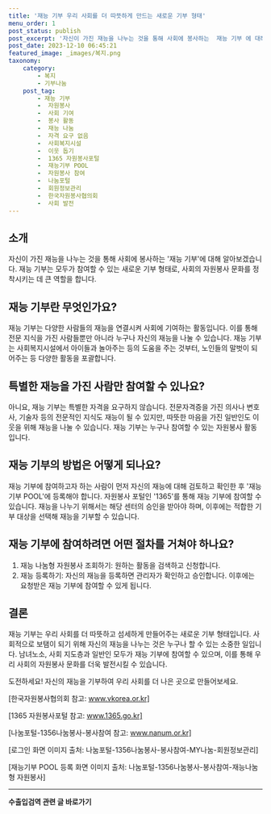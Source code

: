 ```yaml
---
title: '재능 기부 우리 사회를 더 따뜻하게 만드는 새로운 기부 형태'
menu_order: 1
post_status: publish
post_excerpt: '자신이 가진 재능을 나누는 것을 통해 사회에 봉사하는  재능 기부 에 대해 알아보겠습니다. 재능 기부는 모두가 참여할 수 있는 새로운 기부 형태로, 사회의 자원봉사 문화를 정착시키는 데 큰 역할을 합니다.'
post_date: 2023-12-10 06:45:21
featured_image: _images/복지.png
taxonomy:
    category:
        - 복지
        - 기부나눔
    post_tag:
        - 재능 기부
        -  자원봉사
        -  사회 기여
        -  봉사 활동
        -  재능 나눔
        -  자격 요구 없음
        -  사회복지시설
        -  이웃 돕기
        -  1365 자원봉사포털
        -  재능기부 POOL
        -  자원봉사 참여
        -  나눔포털
        -  회원정보관리
        -  한국자원봉사협의회
        -  사회 발전
---
```



## 소개
자신이 가진 재능을 나누는 것을 통해 사회에 봉사하는 '재능 기부'에 대해 알아보겠습니다. 재능 기부는 모두가 참여할 수 있는 새로운 기부 형태로, 사회의 자원봉사 문화를 정착시키는 데 큰 역할을 합니다.

## 재능 기부란 무엇인가요?
재능 기부는 다양한 사람들의 재능을 연결시켜 사회에 기여하는 활동입니다. 이를 통해 전문 지식을 가진 사람들뿐만 아니라 누구나 자신의 재능을 나눌 수 있습니다. 재능 기부는 사회복지시설에서 아이들과 놀아주는 등의 도움을 주는 것부터, 노인들의 말벗이 되어주는 등 다양한 활동을 포괄합니다.

## 특별한 재능을 가진 사람만 참여할 수 있나요?
아니요, 재능 기부는 특별한 자격을 요구하지 않습니다. 전문자격증을 가진 의사나 변호사, 기술자 등의 전문적인 지식도 재능이 될 수 있지만, 따뜻한 마음을 가진 일반인도 이웃을 위해 재능을 나눌 수 있습니다. 재능 기부는 누구나 참여할 수 있는 자원봉사 활동입니다.

## 재능 기부의 방법은 어떻게 되나요?
재능 기부에 참여하고자 하는 사람이 먼저 자신의 재능에 대해 검토하고 확인한 후 '재능기부 POOL'에 등록해야 합니다. 자원봉사 포털인 '1365'를 통해 재능 기부에 참여할 수 있습니다. 재능을 나누기 위해서는 해당 센터의 승인을 받아야 하며, 이후에는 적합한 기부 대상을 선택해 재능을 기부할 수 있습니다.

## 재능 기부에 참여하려면 어떤 절차를 거쳐야 하나요?
1. 재능 나눔형 자원봉사 조회하기: 원하는 활동을 검색하고 신청합니다.
2. 재능 등록하기: 자신의 재능을 등록하면 관리자가 확인하고 승인합니다. 이후에는 요청받은 재능 기부에 참여할 수 있게 됩니다.

## 결론
재능 기부는 우리 사회를 더 따뜻하고 섬세하게 만들어주는 새로운 기부 형태입니다. 사회적으로 보탬이 되기 위해 자신의 재능을 나누는 것은 누구나 할 수 있는 소중한 일입니다. 남녀노소, 사회 지도층과 일반인 모두가 재능 기부에 참여할 수 있으며, 이를 통해 우리 사회의 자원봉사 문화를 더욱 발전시킬 수 있습니다.

도전하세요! 자신의 재능을 기부하여 우리 사회를 더 나은 곳으로 만들어보세요.

[한국자원봉사협의회 참고: www.vkorea.or.kr]

[1365 자원봉사포털 참고: www.1365.go.kr]

[나눔포털-1356나눔봉사-봉사참여 참고: www.nanum.or.kr]

[로그인 화면 이미지 출처: 나눔포털-1356나눔봉사-봉사참여-MY나눔-회원정보관리]

[재능기부 POOL 등록 화면 이미지 출처: 나눔포털-1356나눔봉사-봉사참여-재능나눔형 자원봉사]
<!-- wp:separator -->
<hr class="wp-block-separator has-alpha-channel-opacity"/>
<!-- /wp:separator -->

<!-- wp:group {"backgroundColor":"base","layout":{"type":"constrained"}} -->
<div class="wp-block-group has-base-background-color has-background"><!-- wp:paragraph {"align":"center","fontSize":"medium"} -->
<p class="has-text-align-center has-large-font-size"><strong>수출입검역 관련 글 바로가기</strong></p>
<!-- /wp:paragraph -->


<!-- wp:latest-posts
{"categories":[{"id":15006,"count":19,"description":"","link":"https://uknowlaw.com/category/%ec%88%98%ec%b6%9c%ec%9e%85%ea%b2%80%ec%97%ad/","name":"수출입검역","slug":"수출입검역","taxonomy":"category","parent":0,"meta":[],"_links":{"self":[{"href":"https://uknowlaw.com/wp-json/wp/v2/categories/15006"}],"collection":[{"href":"https://uknowlaw.com/wp-json/wp/v2/categories"}],"about":[{"href":"https://uknowlaw.com/wp-json/wp/v2/taxonomies/category"}],"wp:post_type":[{"href":"https://uknowlaw.com/wp-json/wp/v2/posts?categories=15006"}],"curies":[{"name":"wp","href":"https://api.w.org/{rel}","templated":true}]}}],"postsToShow":100,"excerptLength":28,"postLayout":"grid","columns":2,"featuredImageAlign":"left","featuredImageSizeSlug":"large","fontSize":"small"} /--></div>
<!-- /wp:group -->